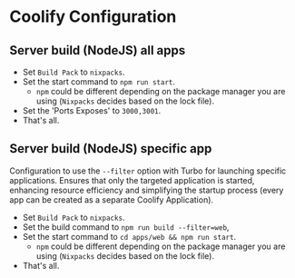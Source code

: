 # Coolify Configuration 

## Server build (NodeJS) all apps
- Set `Build Pack` to `nixpacks`.
- Set the start command to `npm run start`.
   - `npm` could be different depending on the package manager you are using (`Nixpacks` decides based on the lock file).
- Set the 'Ports Exposes' to `3000,3001`.
- That's all.

## Server build (NodeJS) specific app
Configuration to use the `--filter` option with Turbo for launching specific applications. Ensures that only the targeted application is started, enhancing resource efficiency and simplifying the startup process (every app can be created as a separate Coolify Application).
- Set `Build Pack` to `nixpacks`.
- Set the build command to `npm run build --filter=web`,
- Set the start command to `cd apps/web && npm run start`.
   - `npm` could be different depending on the package manager you are using (`Nixpacks` decides based on the lock file).
- That's all.
